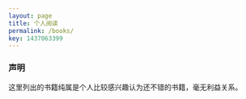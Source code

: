 ```yaml
---
layout: page
title: 个人阅读
permalink: /books/
key: 1437063399
---
```


### 声明 ###

这里列出的书籍纯属是个人比较感兴趣认为还不错的书籍，毫无利益关系。

